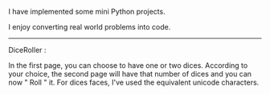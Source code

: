 I have implemented some mini Python projects.

I enjoy converting real world problems into code.

------------------------------------------------------

DiceRoller :

In the first page, you can choose to have one or two dices. According to your choice, the second page will have that number of dices and you can now " Roll " it.
For dices faces, I've used the equivalent unicode characters.
